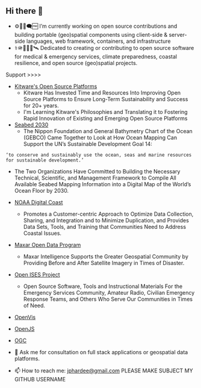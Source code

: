 ## Hi there 👋

- ⚙️🐧📂🗨️🆓 I’m currently working on open source contributions and building portable (geo)spatial components using client-side & server-side languages, web framework, containers, and infrastructure
- ⚕️🪖🛟🪸🩻🛰️ Dedicated to creating or contributing to open source software for medical & emergency services, climate preparedness, coastal resilience, and open source (geo)spatial projects.

Support >>>>

- [Kitware's Open Source Platforms](https://www.kitware.com/open-philosophy/)
    - Kitware Has Invested Time and Resources Into Improving Open Source Platforms to Ensure Long-Term Sustainability and Success for 20+ years.
    - I'm Learning Kitware's Philosophies and Translating it to Fostering Rapid Innovation of Existing and Emerging Open Source Platforms
- [Seabed 2030](https://seabed2030.org/)
    - The Nippon Foundation and General Bathymetry Chart of the Ocean (GEBCO) Came Together to Look at How Ocean Mapping Can Support the UN’s Sustainable Development Goal 14: 

```‘to conserve and sustainably use the ocean, seas and marine resources for sustainable development.’```

-  The Two Organizations Have Committed to Building the Necessary Technical, Scientific, and Management Framework to Compile All Available Seabed Mapping Information into a Digital Map of the World’s Ocean Floor by 2030.
- [NOAA Digital Coast](https://coast.noaa.gov/digitalcoast/)
    - Promotes a Customer-centric Approach to Optimize Data Collection, Sharing, and Integration and to Minimize Duplication, and Provides Data Sets, Tools, and Training that Communities Need to Address Coastal Issues.
- [Maxar Open Data Program](https://www.maxar.com/open-data)
    - Maxar Intelligence Supports the Greater Geospatial Community by Providing Before and After Satellite Imagery in Times of Disaster.
- [Open ISES Project](https://openises.sourceforge.net/)
    - Open Source Software, Tools and Instructional Materials For the Emergency Services Community, Amateur Radio, Civilian Emergency Response Teams, and Others Who Serve Our Communities in Times of Need.
- [OpenVis](https://www.openvisualization.org/)
- [OpenJS](https://openjsf.org/)
- [OGC](https://www.ogc.org/publications/)

- 💬 Ask me for consultation on full stack applications or geospatial data platforms.
- 📫 How to reach me: jphardee@gmail.com PLEASE MAKE SUBJECT MY GITHUB USERNAME
<!--
**jph6366/jph6366** is a ✨ _special_ ✨ repository because its `README.md` (this file) appears on your GitHub profile.

Here are some ideas to get you started:

-->
